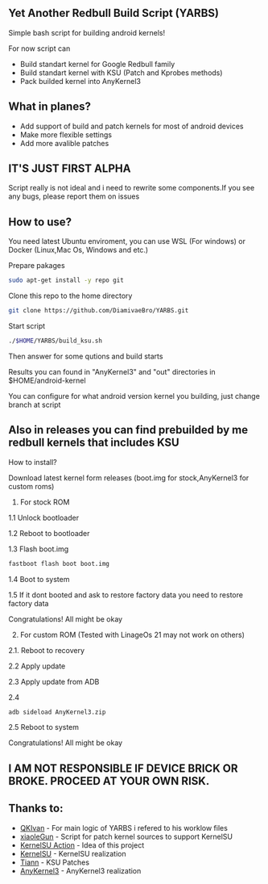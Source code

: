 Yet Another Redbull Build Script (YARBS)
-------------

Simple bash script for building android kernels!

For now script can

* Build standart kernel for Google Redbull family
* Build standart kernel with KSU  (Patch and Kprobes methods)
* Pack builded kernel into AnyKernel3
  
What in planes?
-------------

* Add support of build and patch kernels for most of android devices
* Make more flexible settings
* Add more avalible patches

IT'S JUST FIRST ALPHA
-------------
Script really is not ideal and i need to rewrite some components.If you see any bugs, please report them on issues 

How to use?
-------------

You need latest Ubuntu enviroment, you can use WSL (For windows) or Docker (Linux,Mac Os, Windows and etc.)

Prepare pakages
```bash
sudo apt-get install -y repo git
```

Clone this repo to the home directory
```bash
git clone https://github.com/DiamivaeBro/YARBS.git
```
Start script
```bash
./$HOME/YARBS/build_ksu.sh
```
Then answer for some qutions and build starts

Results you can found in "AnyKernel3" and "out" directories in $HOME/android-kernel

You can configure for what android version kernel you building, just change branch at script

Also in releases you can find prebuilded by me redbull kernels that includes KSU
-------------

How to install?

Download latest kernel form releases (boot.img for stock,AnyKernel3 for custom roms)

1. For stock ROM

1.1 Unlock bootloader 

1.2 Reboot to bootloader

1.3 Flash boot.img
```bash
fastboot flash boot boot.img
```
1.4 Boot to system

1.5 If it dont booted and ask to restore factory data you need to restore factory data

Congratulations! All might be okay

2. For custom ROM (Tested with LinageOs 21 may not work on others)

2.1. Reboot to recovery

2.2 Apply update

2.3 Apply update from ADB 

2.4
```bash
adb sideload AnyKernel3.zip
```

2.5 Reboot to system

Congratulations! All might be okay

I AM NOT RESPONSIBLE IF DEVICE BRICK OR BROKE. PROCEED AT YOUR OWN RISK.
-------------

Thanks to:
-------------
- [QKIvan](https://github.com/QKIvan) - For main logic of YARBS i refered to his worklow files
- [xiaoleGun](https://github.com/xiaoleGun) - Script for patch kernel sources to support KernelSU
- [KernelSU Action](https://github.com/xiaoleGun/KernelSU_Action) - Idea of this project
- [KernelSU](https://github.com/tiann/KernelSU) - KernelSU realization
- [Tiann](https://github.com/tiann) - KSU Patches
- [AnyKernel3](https://github.com/osm0sis/AnyKernel3) - AnyKernel3 realization
